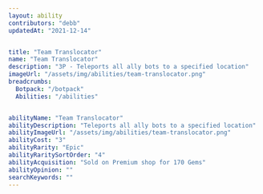 ```yaml
---
layout: ability
contributors: "debb"
updatedAt: "2021-12-14"


title: "Team Translocator"
name: "Team Translocator"
description: "3P - Teleports all ally bots to a specified location"
imageUrl: "/assets/img/abilities/team-translocator.png"
breadcrumbs:
  Botpack: "/botpack"
  Abilities: "/abilities"


abilityName: "Team Translocator"
abilityDescription: "Teleports all ally bots to a specified location"
abilityImageUrl: "/assets/img/abilities/team-translocator.png"
abilityCost: "3"
abilityRarity: "Epic"
abilityRaritySortOrder: "4"
abilityAcquisition: "Sold on Premium shop for 170 Gems"
abilityOpinion: ""
searchKeywords: ""
---
```



